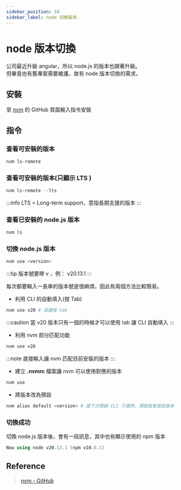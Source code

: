 ```yaml
---
sidebar_position: 10
sidebar_label: node 切換版本
---
```


# node 版本切換

公司最近升級 angular，所以 node.js 的版本也跟著升級。<br />
但畢竟也有舊專案需要維護，故有 node 版本切換的需求。

## 安裝

至 [nvm](https://github.com/nvm-sh/nvm) 的 GitHub 頁面輸入指令安裝

## 指令

### 查看可安裝的版本

```powershell
nvm ls-remote
```

### 查看可安裝的版本(只顯示 LTS )

```powershell
nvm ls-remote --lts
```

:::info
LTS = Long-term support，意指長期支援的版本
:::

### 查看已安裝的 node.js 版本

```powershell
nvm ls
```

<!-- 補回傳的訊息 -->

### 切換 node.js 版本

```powershell
nvm use <version>
```

:::tip
版本號要帶 v ，例： v20.13.1
:::

每次都要輸入一長串的版本號是很麻煩，因此有兩個方法比較簡易。

- 利用 CLI 的自動填入(按 Tab)

```powershell
nvm use v20 # 這邊按 tab
```

:::caution
當 v20 版本只有一個的時候才可以使用 tab 讓 CLI 自動填入
:::

- 利用 nvm 部分匹配功能

```powershell
nvm use v20
```

:::note
直接輸入讓 nvm 匹配目前安裝的版本
:::

- 建立 **.nvmrc** 檔案讓 nvm 可以使用對應的版本

```powershell
nvm use
```

- 將版本改為預設

```powershell
nvm alias default <version> # 當下次開啟 CLI 介面時，預設就會是該版本
```

### 切換成功

切換 node.js 版本後，會有一段訊息，其中也有顯示使用的 npm 版本

```powershell
Now using node v20.13.1 (npm v10.8.1)
```

## Reference

> [nvm - GitHub](https://github.com/nvm-sh/nvm)
